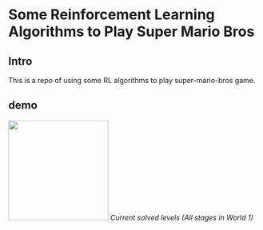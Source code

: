 # Some Reinforcement Learning Algorithms to Play Super Mario Bros

## Intro

This is a repo of using some RL algorithms to play super-mario-bros game. 

## demo
<p align="left">
  <img src="ppo/demo/demo-1-1.gif" width="200">
  <i>Current solved levels (All stages in World 1)</i>
</p>